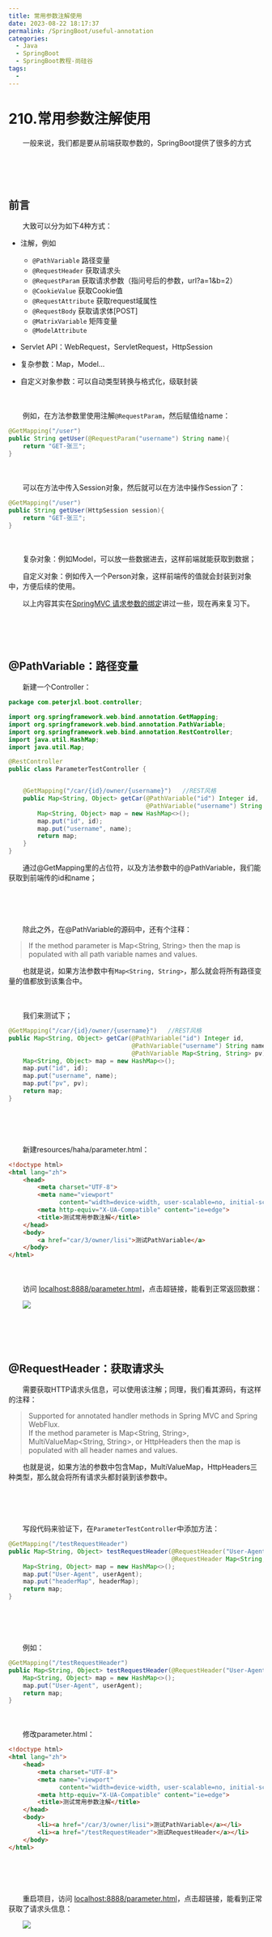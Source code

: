 ```yaml
---
title: 常用参数注解使用
date: 2023-08-22 18:17:37
permalink: /SpringBoot/useful-annotation
categories:
  - Java
  - SpringBoot
  - SpringBoot教程-尚硅谷
tags:
  - 
---
```

# 210.常用参数注解使用

　　一般来说，我们都是要从前端获取参数的，SpringBoot提供了很多的方式
<!-- more -->　　
　　‍

## 前言

　　大致可以分为如下4种方式：

* 注解，例如

  * `@PathVariable` 路径变量
  * `@RequestHeader` 获取请求头
  * `@RequestParam` 获取请求参数（指问号后的参数，url?a=1&b=2）
  * `@CookieValue` 获取Cookie值
  * `@RequestAttribute` 获取request域属性
  * `@RequestBody` 获取请求体[POST]
  * `@MatrixVariable` 矩阵变量
  * `@ModelAttribute`
* Servlet API：WebRequest，ServletRequest，HttpSession
* 复杂参数：Map，Model...
* 自定义对象参数：可以自动类型转换与格式化，级联封装

　　‍

　　例如，在方法参数里使用注解`@RequestParam`，然后赋值给name：

```java
@GetMapping("/user")
public String getUser(@RequestParam("username") String name){
    return "GET-张三";
}
```

　　‍

　　可以在方法中传入Session对象，然后就可以在方法中操作Session了：

```java
@GetMapping("/user")
public String getUser(HttpSession session){
    return "GET-张三";
}
```

　　‍

　　复杂对象：例如Model，可以放一些数据进去，这样前端就能获取到数据；

　　自定义对象：例如传入一个Person对象，这样前端传的值就会封装到对象中，方便后续的使用。

　　以上内容其实在[SpringMVC 请求参数的绑定](https://www.peterjxl.com/SpringMVC/bind/#%E4%B8%AD%E6%96%87%E9%97%AE%E9%A2%98)讲过一些，现在再来复习下。

　　‍

　　‍

## @PathVariable：路径变量

　　新建一个Controller：

```java
package com.peterjxl.boot.controller;

import org.springframework.web.bind.annotation.GetMapping;
import org.springframework.web.bind.annotation.PathVariable;
import org.springframework.web.bind.annotation.RestController;
import java.util.HashMap;
import java.util.Map;

@RestController
public class ParameterTestController {


    @GetMapping("/car/{id}/owner/{username}")   //REST风格
    public Map<String, Object> getCar(@PathVariable("id") Integer id,
                                      @PathVariable("username") String name) {
        Map<String, Object> map = new HashMap<>();
        map.put("id", id);
        map.put("username", name);
        return map;
    }
}
```

　　通过@GetMapping里的占位符，以及方法参数中的@PathVariable，我们能获取到前端传的id和name；

　　‍

　　‍

　　除此之外，在@PathVariable的源码中，还有个注释：

> If the method parameter is Map<String, String> then the map is populated with all path variable names and values.

　　也就是说，如果方法参数中有`Map<String, String>`，那么就会将所有路径变量的值都放到该集合中。

　　‍

　　我们来测试下；

```java
@GetMapping("/car/{id}/owner/{username}")   //REST风格
public Map<String, Object> getCar(@PathVariable("id") Integer id,
                                  @PathVariable("username") String name,
                                  @PathVariable Map<String, String> pv) {
    Map<String, Object> map = new HashMap<>();
    map.put("id", id);
    map.put("username", name);
    map.put("pv", pv);
    return map;
}
```

　　‍

　　‍

　　新建resources/haha/parameter.html：

```html
<!doctype html>
<html lang="zh">
    <head>
        <meta charset="UTF-8">
        <meta name="viewport"
              content="width=device-width, user-scalable=no, initial-scale=1.0, maximum-scale=1.0, minimum-scale=1.0">
        <meta http-equiv="X-UA-Compatible" content="ie=edge">
        <title>测试常用参数注解</title>
    </head>
    <body>
        <a href="car/3/owner/lisi">测试PathVariable</a>
    </body>
</html>
```

　　‍

　　访问 [localhost:8888/parameter.html](http://localhost:8888/parameter.html)，点击超链接，能看到正常返回数据：

　　![](https://image.peterjxl.com/blog/image-20230712190405-afdcuwr.png)

　　‍

　　‍

## @RequestHeader：获取请求头

　　需要获取HTTP请求头信息，可以使用该注解；同理，我们看其源码，有这样的注释：

> Supported for annotated handler methods in Spring MVC and Spring WebFlux.  
> If the method parameter is Map<String, String>, MultiValueMap<String, String>, or HttpHeaders then the map is populated with all header names and values.

　　也就是说，如果方法的参数中包含Map，MultiValueMap，HttpHeaders三种类型，那么就会将所有请求头都封装到该参数中。

　　‍

　　‍

　　写段代码来验证下，在`ParameterTestController`中添加方法：

```java
@GetMapping("/testRequestHeader")
public Map<String, Object> testRequestHeader(@RequestHeader("User-Agent") String userAgent,
                                             @RequestHeader Map<String, String> headerMap) {
    Map<String, Object> map = new HashMap<>();
    map.put("User-Agent", userAgent);
    map.put("headerMap", headerMap);
    return map;
}
```

　　‍

　　‍

　　例如：

```java
@GetMapping("/testRequestHeader")
public Map<String, Object> testRequestHeader(@RequestHeader("User-Agent") String userAgent) {
    Map<String, Object> map = new HashMap<>();
    map.put("User-Agent", userAgent);
    return map;
}
```

　　‍

　　修改parameter.html：

```html
<!doctype html>
<html lang="zh">
    <head>
        <meta charset="UTF-8">
        <meta name="viewport"
              content="width=device-width, user-scalable=no, initial-scale=1.0, maximum-scale=1.0, minimum-scale=1.0">
        <meta http-equiv="X-UA-Compatible" content="ie=edge">
        <title>测试常用参数注解</title>
    </head>
    <body>
        <li><a href="/car/3/owner/lisi">测试PathVariable</a></li>
        <li><a href="/testRequestHeader">测试RequestHeader</a></li>
    </body>
</html>
```

　　‍

　　‍

　　重启项目，访问 [localhost:8888/parameter.html](localhost:8888/parameter.html)，点击超链接，能看到正常获取了请求头信息：

　　![](https://image.peterjxl.com/blog/image-20230712210226-uzry97o.png)

　　‍

　　‍

　　‍

## @RequestParam：获取请求参数

　　‍

　　例如，前端传值是这样的：

```html
<a href="/testRequestParam?age=18&inters=basketball&inters=music">测试RequestParameter</a>
```

　　‍

　　然后后端可以这样获取参数：

```Java
@GetMapping("/testRequestParam")
public Map<String, Object> testRequestParam(@RequestParam("age") Integer age,
                                       @RequestParam("inters") List<String> inters,
                                       @RequestParam Map<String, String> params) {
    Map<String, Object> map = new HashMap<>();
    map.put("age", age);
    map.put("inters", inters);
    map.put("params", params);  //所有参数
    return map;
}
```

　　‍

> ps，源码也有这样的注释：If the method parameter is Map<String, String> or MultiValueMap<String, String> and a parameter name is not specified, then the map parameter is populated with all request parameter names and values.
>
>  也就是方法中传了Map、MultiValueMap，就会封装所有参数

　　‍

　　测试效果：

　　![](https://image.peterjxl.com/blog/image-20230712211134-64g5qm7.png)

　　‍

　　这里params的inters少了一个值，这是因为我们用的是Map<String, String>，而key是不能重复的，所以只有一个被存入了。改为MultiValueMap即可正常获取到所有值。

　　‍

　　‍

## @CookieValue：获取Cookie

　　使用@CookieValue注解，可以将cookie的值赋值给String类型，也可以直接赋值给一个Cookie对象。

　　首先，可以看看目前有什么Cookie：打开控制台（F12），

　　![](https://image.peterjxl.com/blog/image-20230712213346-9vy8q03.png)

　　‍

　　

　　然后复制一个Cookie的名称。后端代码：

```Java
@GetMapping("/testCookieValue")
public Map<String, Object> testCookieValue(
    @CookieValue("Hm_lpvt_935c298d3de674300e25695d1ece4c34") String c,
    @CookieValue("Hm_lpvt_935c298d3de674300e25695d1ece4c34") Cookie cookie) {
    Map<String, Object> map = new HashMap<>();
    map.put("c", c);
    System.out.println(cookie.getName() + "----" + cookie.getValue());
    return map;
}
```

　　‍

　　前端代码：

```html
<a href="/testCookieValue">测试testCookieValue</a>
```

　　‍

　　测试效果：

　　![](https://image.peterjxl.com/blog/image-20230712213913-h29684r.png)

　　‍

　　‍

　　‍

　　‍

　　‍

## @RequestBody：获取请求体

　　‍

　　前端代码：

```html
<form action="/testRequestBody" method="post">
    测试@RequestBody获取数据<br/>
    <input type="text" name="username" placeholder="请输入用户名"> <br/>
    <input type="text" name="email" placeholder="请输入邮箱"><br/>
    <input type="submit" value="提交"><br/>
</form>
```

　　‍

　　‍

　　后端代码：

```Java
@PostMapping("/testRequestBody")
public Map<String, Object> testRequestBody(@RequestBody String content) {
    Map<String, Object> map = new HashMap<>();
    map.put("content", content);
    return map;
}
```

　　‍

　　测试结果：

　　![](https://image.peterjxl.com/blog/image-20230712214555-i1cu9xh.png)

　　‍

　　格式之所以是这样子，因为浏览器发送的时候，表达数据就是这样的：可以在控制台看到

　　![](https://image.peterjxl.com/blog/image-20230712214642-44hzxas.png)

　　‍

　　‍

## @RequestAttribute：获取request域属性

　　有时候需要请求转发，并且在转发前需要存储一些数据，此时就可以存储到request域中。

　　演示：新建一个类

```Java
package com.peterjxl.boot.controller;

import org.springframework.stereotype.Controller;
import org.springframework.web.bind.annotation.GetMapping;
import org.springframework.web.bind.annotation.RequestAttribute;
import org.springframework.web.bind.annotation.ResponseBody;
import javax.servlet.http.HttpServletRequest;
import java.util.Map;

@Controller
public class RequestController {

    @GetMapping("/goto")
    public String goToPage(HttpServletRequest request) {
        request.setAttribute("msg", "成功了");
        request.setAttribute("code", 200);
        return "forward:/success";  //转发到 /success请求
    }

    @ResponseBody
    @GetMapping("/success")
    public Map<String, Object> testForward(@RequestAttribute("msg") String msg,
                           @RequestAttribute("code") Integer code,
                           HttpServletRequest request) {

        Map<String, Object> map = new java.util.HashMap<>();
        map.put("reqMethod_msg", msg);
        map.put("annotation_msg", request.getAttribute("msg"));
        return map;
    }
}
```

　　‍

　　第一个方法中，存储了一些数据，然后转发请求到/success；

　　第二个方法中，则可以通过@RequestAttribute来获取数据，也可以通过原生的Servlet来获取数据。

> 注意，此时不能方法中传个Map，获取到所有值，没有这样的功能。

　　‍

　　‍

　　测试：访问[localhost:8888/goto](http://localhost:8888/goto)，可以正常获取数据

　　![](https://image.peterjxl.com/blog/image-20230712215806-cs21jc2.png)

　　‍

　　不过一般我们是通过EL表达式，来获取和展示值

## 源码

　　已将本文源码上传到[Gitee](https://gitee.com/peterjxl/LearnSpringBoot)或[GitHub](https://github.com/Peter-JXL/LearnSpringBoot) 的分支demo12，读者可以通过切换分支来查看本文的示例代码
